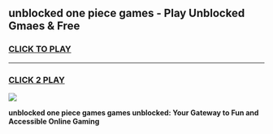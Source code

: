 
## unblocked one piece games - Play Unblocked Gmaes & Free
<h3>
<a href="https://news.freeplayer.one?title=unblocked_one_piece_games&ref=16F">CLICK TO PLAY</a></h3>
<hr>

<h3>
<a href="https://news.freeplayer.one?title=unblocked_one_piece_games&ref=16F">CLICK 2 PLAY</a>
  
</h3>

<a href="https://news.freeplayer.one?title=unblocked_one_piece_games&ref=16F/"><img src="https://clearcache.store/games.png"></a>


**unblocked one piece games games unblocked: Your Gateway to Fun and Accessible Online Gaming**
